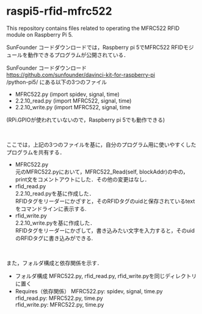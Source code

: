 # raspi5-rfid-mfrc522
This repository contains files related to operating the MFRC522 RFID module on Raspberry Pi 5.

SunFounder コードダウンロードでは，Raspberry pi 5でMFRC522 RFIDモジュールを動作できるプログラムが公開されている．

SunFounder コードダウンロード  
https://github.com/sunfounder/davinci-kit-for-raspberry-pi  
/python-pi5/ にある以下の3つのファイル
- MFRC522.py (import spidev, signal, time)
- 2.2.10_read.py (import MFRC522, signal, time)
- 2.2.10_write.py (import MFRC522, signal, time

(RPi.GPIOが使われていないので，Raspberry pi 5でも動作できる)

<br>

ここでは，上記の3つのファイルを基に，自分のプログラム用に使いやすくしたプログラムを共有する．

- MFRC522.py  
元のMFRC522.pyにおいて，MFRC522_Read(self, blockAddr)の中の，print文をコメントアウトにした．その他の変更はなし．
- rfid_read.py  
2.2.10_read.pyを基に作成した．  
RFIDタグをリーダーにかざすと，そのRFIDタグのuidと保存されているtextをコマンドラインに表示する.
- rfid_write.py  
2.2.10_write.pyを基に作成した．  
RFIDタグをリーダーにかざして，書き込みたい文字を入力すると，そのuidのRFIDタグに書き込みができる.

<br>

また，フォルダ構成と依存関係を示す．

- フォルダ構成
MFRC522.py, rfid_read.py, rfid_write.pyを同じディレクトリに置く
- Requires（依存関係）
MFRC522.py: spidev, signal, time.py  
rfid_read.py: MFRC522.py, time.py  
rfid_write.py: MFRC522.py, time.py
